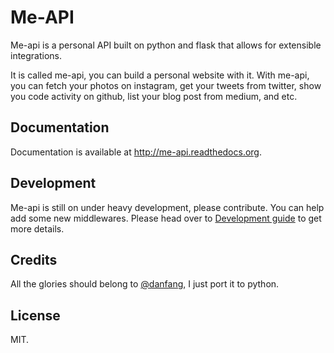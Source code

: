 # Me-API

Me-api is a personal API built on python and flask that allows for extensible
integrations. 

It is called me-api, you can build a personal website with it. With me-api,
you can fetch your photos on instagram, get your tweets from twitter, show
you code activity on github, list your blog post from medium, and etc.

## Documentation

Documentation is available at http://me-api.readthedocs.org.

## Development

Me-api is still on under heavy development, please contribute. You can help
add some new middlewares. Please head over to [Development guide][] to
get more details.

## Credits

All the glories should belong to [@danfang][], I just port it to python.

## License

MIT.

[Development guide]: http://me-api.readthedocs.org/en/latest/index.html#developer-s-guide
[@danfang]: https://github.com/danfang